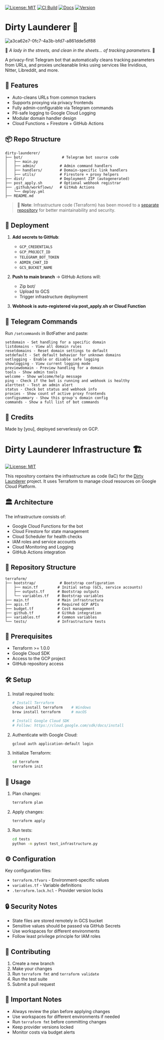 [![License: MIT](https://img.shields.io/badge/License-MIT-yellow.svg)](https://opensource.org/licenses/MIT)
[![CI Build](https://github.com/the-dirty-launderer/dirty-launderer/actions/workflows/python-tests.yml/badge.svg)](https://github.com/the-dirty-launderer/dirty-launderer/actions/workflows/python-tests.yml)
[![Docs](https://img.shields.io/badge/docs-GitHub%20Pages-blue)](https://the-dirty-launderer.github.io/dirty-launderer)
[![Version](https://img.shields.io/badge/version-1.0.0-blue)](#)

# Dirty Launderer 🧼

![a3ca62e7-0fc7-4a3b-bfd7-a861dde5df88](https://github.com/user-attachments/assets/9ba31cb1-75c4-4198-9222-48476874cd87)

💃 *A lady in the streets, and clean in the sheets… of tracking parameters.* 🧼

A privacy-first Telegram bot that automatically cleans tracking parameters from URLs, and proxies uncleanable links using services like Invidious, Nitter, Libreddit, and more.

## 🔧 Features

- Auto-cleans URLs from common trackers
- Supports proxying via privacy frontends
- Fully admin-configurable via Telegram commands
- PII-safe logging to Google Cloud Logging
- Modular domain handler design
- Cloud Functions + Firestore + GitHub Actions

## 📦 Repo Structure

```
dirty-launderer/
├── bot/                  # Telegram bot source code
│   ├── main.py
│   ├── admin/           # Admin command handlers
│   ├── handlers/        # Domain-specific link handlers
│   ├── utils/           # Firestore + proxy helpers
├── dist/                # Deployment ZIP (autogenerated)
├── post_apply.sh        # Optional webhook registrar
├── .github/workflows/   # GitHub Actions
│   └── deploy.yml
├── README.md
```

> 📝 **Note**: Infrastructure code (Terraform) has been moved to a [separate repository](https://github.com/Dirty-World/dirty-launderer-infra) for better maintainability and security.

## 🚀 Deployment

1. **Add secrets to GitHub**:
    - `GCP_CREDENTIALS`
    - `GCP_PROJECT_ID`
    - `TELEGRAM_BOT_TOKEN`
    - `ADMIN_CHAT_ID`
    - `GCS_BUCKET_NAME`

2. **Push to main branch** → GitHub Actions will:
    - Zip bot/
    - Upload to GCS
    - Trigger infrastructure deployment

3. **Webhook is auto-registered via post_apply.sh or Cloud Function**

## 🤖 Telegram Commands

Run `/setcommands` in BotFather and paste:

```
setdomain - Set handling for a specific domain
listdomains - View all domain rules
resetdomains - Reset domain settings to default
setdefault - Set default behavior for unknown domains
setlogging - Enable or disable safe logging
showlogging - View current logging mode
previewdomain - Preview handling for a domain
tools - Show admin tools
welcome - Show welcome/help message
ping - Check if the bot is running and webhook is healthy
alerttest - Test an admin alert
status - Check bot status and webhook info
proxies - Show count of active proxy frontends
configsummary - Show this group's domain config
commands - Show a full list of bot commands
```

## 💬 Credits

Made by [you], deployed serverlessly on GCP.

# Dirty Launderer Infrastructure 🏗️

[![License: MIT](https://img.shields.io/badge/License-MIT-yellow.svg)](https://opensource.org/licenses/MIT)

This repository contains the infrastructure as code (IaC) for the [Dirty Launderer](https://github.com/Dirty-World/dirty-launderer) project. It uses Terraform to manage cloud resources on Google Cloud Platform.

## 🏛️ Architecture

The infrastructure consists of:
- Google Cloud Functions for the bot
- Cloud Firestore for state management
- Cloud Scheduler for health checks
- IAM roles and service accounts
- Cloud Monitoring and Logging
- GitHub Actions integration

## 📁 Repository Structure

```
terraform/
├── bootstrap/           # Bootstrap configuration
│   ├── main.tf         # Initial setup (GCS, service accounts)
│   ├── outputs.tf      # Bootstrap outputs
│   └── variables.tf    # Bootstrap variables
├── main.tf             # Main infrastructure
├── apis.tf             # Required GCP APIs
├── budget.tf           # Cost management
├── github.tf           # GitHub integration
├── variables.tf        # Common variables
└── tests/              # Infrastructure tests
```

## 🚀 Prerequisites

- Terraform >= 1.0.0
- Google Cloud SDK
- Access to the GCP project
- GitHub repository access

## 🛠️ Setup

1. Install required tools:
   ```bash
   # Install Terraform
   choco install terraform    # Windows
   brew install terraform     # macOS
   
   # Install Google Cloud SDK
   # Follow: https://cloud.google.com/sdk/docs/install
   ```

2. Authenticate with Google Cloud:
   ```bash
   gcloud auth application-default login
   ```

3. Initialize Terraform:
   ```bash
   cd terraform
   terraform init
   ```

## 🎯 Usage

1. Plan changes:
   ```bash
   terraform plan
   ```

2. Apply changes:
   ```bash
   terraform apply
   ```

3. Run tests:
   ```bash
   cd tests
   python -m pytest test_infrastructure.py
   ```

## ⚙️ Configuration

Key configuration files:
- `terraform.tfvars` - Environment-specific values
- `variables.tf` - Variable definitions
- `.terraform.lock.hcl` - Provider version locks

## 🔒 Security Notes

- State files are stored remotely in GCS bucket
- Sensitive values should be passed via GitHub Secrets
- Use workspaces for different environments
- Follow least privilege principle for IAM roles

## 🤝 Contributing

1. Create a new branch
2. Make your changes
3. Run `terraform fmt` and `terraform validate`
4. Run the test suite
5. Submit a pull request

## 📝 Important Notes

- Always review the plan before applying changes
- Use workspaces for different environments if needed
- Run `terraform fmt` before committing changes
- Keep provider versions locked
- Monitor costs via budget alerts
